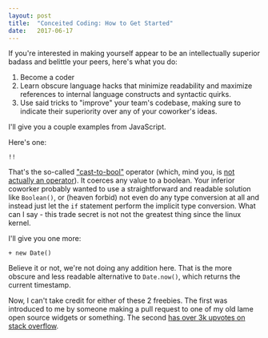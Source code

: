 ```yaml
---
layout: post
title:  "Conceited Coding: How to Get Started"
date:   2017-06-17
---
```


If you're interested in making yourself appear to be an intellectually superior badass and belittle your peers, here's what you do:

1. Become a coder
2. Learn obscure language hacks that minimize readability and maximize references to internal language constructs and syntactic quirks.
3. Use said tricks to "improve" your team's codebase, making sure to indicate their superiority over any of your coworker's ideas.

I'll give you a couple examples from JavaScript.

Here's one:

```
!!
```

That's the so-called ["cast-to-bool"](https://stackoverflow.com/questions/784929/what-is-the-not-not-operator-in-javascript#comment4717995_784929) operator (which, mind you, is [not actually an operator](https://stackoverflow.com/questions/784929/what-is-the-not-not-operator-in-javascript#comment2597265_784946)). It coerces any value to a boolean. Your inferior coworker probably wanted to use a straightforward and readable solution like `Boolean()`, or (heaven forbid) not even do any type conversion at all and instead just let the `if` statement perform the implicit type conversion. What can I say - this trade secret is not not the greatest thing since the linux kernel.

I'll give you one more:

```
+ new Date()
```

Believe it or not, we're not doing any addition here. That is the more obscure and less readable alternative to `Date.now()`, which returns the current timestamp.

Now, I can't take credit for either of these 2 freebies. The first was introduced to me by someone making a pull request to one of my old lame open source widgets or something. The second [has over 3k upvotes on stack overflow](https://stackoverflow.com/a/221297/4376543).
